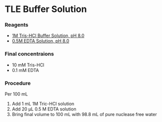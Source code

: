 # TLE Buffer Solution
### Reagents
- [1M Tris-HCl Buffer Solution, pH 8.0](tris-hcl.md)
- [0.5M EDTA Solution, pH 8.0](edta.md)

### Final concentraions
- 10 mM Tris-HCl
- 0.1 mM EDTA

### Procedure
Per 100 mL
1. Add 1 mL 1M Tric-HCl solution
2. Add 20 &micro;L 0.5 M EDTA solution
3. Bring final volume to 100 mL with 98.8 mL of pure nuclease free water
